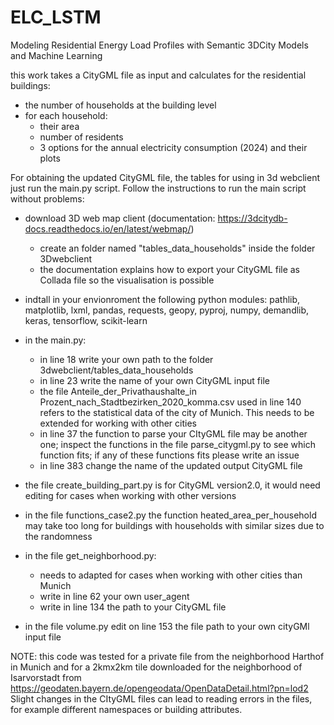 # ELC_LSTM
Modeling Residential Energy Load Profiles with Semantic 3DCity Models and Machine Learning

this work takes a CityGML file as input and calculates for the residential buildings:
- the number of households at the building level
- for each household:
  - their area
  - number of residents
  - 3 options for the annual electricity consumption (2024) and their plots

For obtaining the updated CityGML file, the tables for using in 3d webclient just run the main.py script. Follow the instructions to run the main script without problems:


- download 3D web map client (documentation: https://3dcitydb-docs.readthedocs.io/en/latest/webmap/)
  - create an folder named "tables_data_households" inside the folder 3Dwebclient
  - the documentation explains how to export your CityGML file as Collada file so the visualisation is possible
 
- indtall in your envionroment the following python modules: pathlib, matplotlib, lxml, pandas, requests, geopy, pyproj, numpy, demandlib, keras, tensorflow, scikit-learn

- in the main.py:
  - in line 18 write your own path to the folder 3dwebclient/tables_data_households
  - in line 23 write the name of your own CityGML input file
  - the file Anteile_der_Privathaushalte_in Prozent_nach_Stadtbezirken_2020_komma.csv used in line 140 refers to the statistical data of the city of Munich. This needs to be extended for working with other cities
  - in line 37 the function to parse your CItyGML file may be another one; inspect the functions in the file parse_citygml.py to see which function fits; if any of these functions fits please write an issue
  - in line 383 change the name of the updated output CityGML file
 
- the file create_building_part.py is for CityGML version2.0, it would need editing for cases when working with other versions
  
- in the file functions_case2.py the function heated_area_per_household may take too long for buildings with households with similar sizes due to the randomness
  
- in the file get_neighborhood.py:
  -  needs to adapted for cases when working with other cities than Munich
  -  write in line 62 your own user_agent
  - write in line 134 the path to your CityGML file
  
- in the file volume.py edit on line 153 the file path to your own cityGMl input file

    
NOTE:
this code was tested for a private file from the neighborhood Harthof in Munich and for a 2kmx2km tile downloaded for the neighborhood of Isarvorstadt from https://geodaten.bayern.de/opengeodata/OpenDataDetail.html?pn=lod2 
Slight changes in the CItyGML files can lead to reading errors in the files, for example different namespaces or building attributes. 
